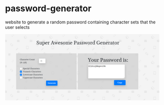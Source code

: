 # password-generator
website to generate a random password containing character sets that the user selects

![Screenshot](assets/pictures/screenshot.png)
